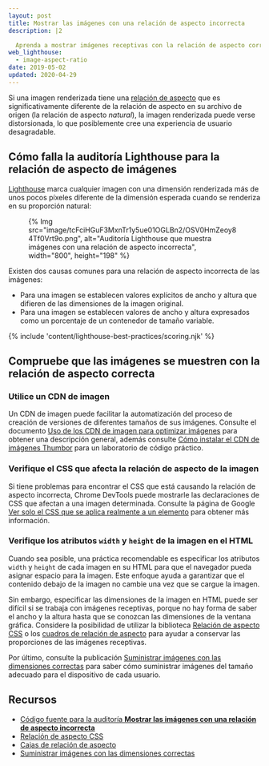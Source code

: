```yaml
---
layout: post
title: Mostrar las imágenes con una relación de aspecto incorrecta
description: |2

  Aprenda a mostrar imágenes receptivas con la relación de aspecto correcta.
web_lighthouse:
  - image-aspect-ratio
date: 2019-05-02
updated: 2020-04-29
---
```


Si una imagen renderizada tiene una [relación de aspecto](https://en.wikipedia.org/wiki/Aspect_ratio_(image)) que es significativamente diferente de la relación de aspecto en su archivo de origen (la relación de aspecto *natural*), la imagen renderizada puede verse distorsionada, lo que posiblemente cree una experiencia de usuario desagradable.

## Cómo falla la auditoría Lighthouse para la relación de aspecto de imágenes

[Lighthouse](https://developers.google.com/web/tools/lighthouse/) marca cualquier imagen con una dimensión renderizada más de unos pocos píxeles diferente de la dimensión esperada cuando se renderiza en su proporción natural:

<figure>{% Img src="image/tcFciHGuF3MxnTr1y5ue01OGLBn2/OSV0HmZeoy84Tf0Vrt9o.png", alt="Auditoría Lighthouse que muestra imágenes con una relación de aspecto incorrecta", width="800", height="198" %}</figure>

Existen dos causas comunes para una relación de aspecto incorrecta de las imágenes:

- Para una imagen se establecen valores explícitos de ancho y altura que difieren de las dimensiones de la imagen original.
- Para una imagen se establecen valores de ancho y altura expresados como un porcentaje de un contenedor de tamaño variable.

{% include 'content/lighthouse-best-practices/scoring.njk' %}

## Compruebe que las imágenes se muestren con la relación de aspecto correcta

### Utilice un CDN de imagen

Un CDN de imagen puede facilitar la automatización del proceso de creación de versiones de diferentes tamaños de sus imágenes. Consulte el documento [Uso de los CDN de imagen para optimizar imágenes](/image-cdns/) para obtener una descripción general, además consulte [Cómo instalar el CDN de imágenes Thumbor](/install-thumbor/) para un laboratorio de código práctico.

### Verifique el CSS que afecta la relación de aspecto de la imagen

Si tiene problemas para encontrar el CSS que está causando la relación de aspecto incorrecta, Chrome DevTools puede mostrarle las declaraciones de CSS que afectan a una imagen determinada. Consulte la página de Google [Ver solo el CSS  que se aplica realmente a un elemento](https://developer.chrome.com/docs/devtools/css/reference/#computed) para obtener más información.

### Verifique los atributos `width` y `height` de la imagen en el HTML

Cuando sea posible, una práctica recomendable es especificar los atributos `width` y `height` de cada imagen en su HTML para que el navegador pueda asignar espacio para la imagen. Este enfoque ayuda a garantizar que el contenido debajo de la imagen no cambie una vez que se cargue la imagen.

Sin embargo, especificar las dimensiones de la imagen en HTML puede ser difícil si se trabaja con imágenes receptivas, porque no hay forma de saber el ancho y la altura hasta que se conozcan las dimensiones de la ventana gráfica. Considere la posibilidad de utilizar la biblioteca [Relación de aspecto CSS](https://www.npmjs.com/package/css-aspect-ratio) o los [cuadros de relación de aspecto](https://css-tricks.com/aspect-ratio-boxes/) para ayudar a conservar las proporciones de las imágenes receptivas.

Por último, consulte la publicación [Suministrar imágenes con las dimensiones correctas](/serve-images-with-correct-dimensions) para saber cómo suministrar imágenes del tamaño adecuado para el dispositivo de cada usuario.

## Recursos

- [Código fuente para la auditoría **Mostrar las imágenes con una relación de aspecto incorrecta**](https://github.com/GoogleChrome/lighthouse/blob/master/lighthouse-core/audits/image-aspect-ratio.js)
- [Relación de aspecto CSS](https://www.npmjs.com/package/css-aspect-ratio)
- [Cajas de relación de aspecto](https://css-tricks.com/aspect-ratio-boxes/)
- [Suministrar imágenes con las dimensiones correctas](/serve-images-with-correct-dimensions)
